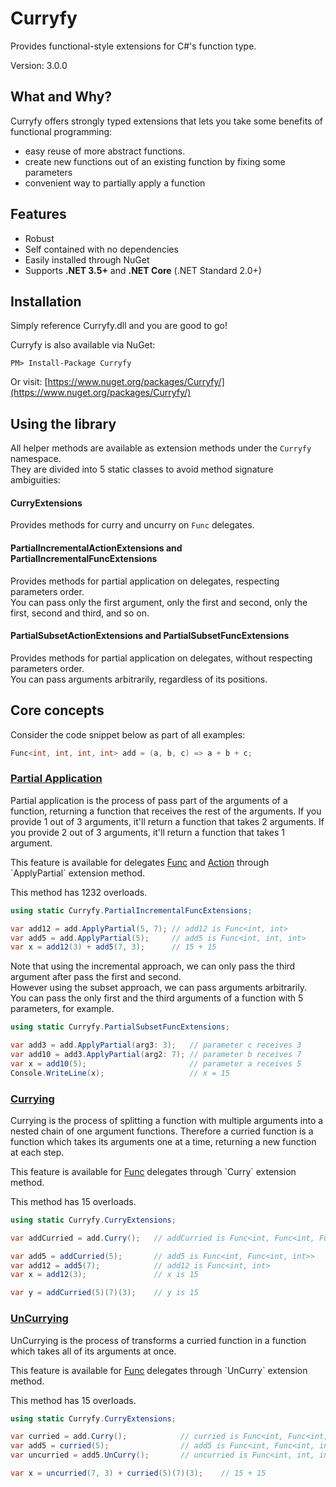 # Curryfy

Provides functional-style extensions for C#'s function type.

Version: 3.0.0

## What and Why?

Curryfy offers strongly typed extensions that lets you take some benefits of functional programming:

* easy reuse of more abstract functions. 
* create new functions out of an existing function by fixing some parameters
* convenient way to partially apply a function

## Features

* Robust
* Self contained with no dependencies
* Easily installed through NuGet
* Supports **.NET 3.5+** and **.NET Core** (.NET Standard 2.0+)

## Installation

Simply reference Curryfy.dll and you are good to go!

Curryfy is also available via NuGet:

```
PM> Install-Package Curryfy  
```

Or visit: [https://www.nuget.org/packages/Curryfy/](https://www.nuget.org/packages/Curryfy/)

## Using the library

All helper methods are available as extension methods under the `Curryfy` namespace.  
They are divided into 5 static classes to avoid method signature ambiguities:

#### CurryExtensions
Provides methods for curry and uncurry on `Func` delegates.

#### PartialIncrementalActionExtensions and PartialIncrementalFuncExtensions
Provides methods for partial application on delegates, respecting parameters order.  
You can pass only the first argument, only the first and second, only the first, second and third, and so on.  

#### PartialSubsetActionExtensions and PartialSubsetFuncExtensions
Provides methods for partial application on delegates, without respecting parameters order.  
You can pass arguments arbitrarily, regardless of its positions. 

## Core concepts

Consider the code snippet below as part of all examples:

```csharp
Func<int, int, int, int> add = (a, b, c) => a + b + c;
```

### [Partial Application](https://en.wikipedia.org/wiki/Partial_application)

Partial application is the process of pass part of the arguments of a function, returning a function that receives the rest of the arguments.
If you provide 1 out of 3 arguments, it'll return a function that takes 2 arguments.
If you provide 2 out of 3 arguments, it'll return a function that takes 1 argument. 

This feature is available for delegates [Func](https://msdn.microsoft.com/pt-br/library/bb549151(v=vs.110).aspx) and [Action](https://msdn.microsoft.com/pt-br/library/018hxwa8(v=vs.110).aspx) through `ApplyPartial` extension method.

This method has 1232 overloads.

```csharp
using static Curryfy.PartialIncrementalFuncExtensions;

var add12 = add.ApplyPartial(5, 7); // add12 is Func<int, int>
var add5 = add.ApplyPartial(5);     // add5 is Func<int, int, int>
var x = add12(3) + add5(7, 3);      // 15 + 15
```

Note that using the incremental approach, we can only pass the third argument after pass the first and second.  
However using the subset approach, we can pass arguments arbitrarily.  
You can pass the only first and the third arguments of a function with 5 parameters, for example.  

```csharp
using static Curryfy.PartialSubsetFuncExtensions;

var add3 = add.ApplyPartial(arg3: 3);   // parameter c receives 3
var add10 = add3.ApplyPartial(arg2: 7); // parameter b receives 7
var x = add10(5);                       // parameter a receives 5
Console.WriteLine(x);                   // x = 15
```


### [Currying](https://en.wikipedia.org/wiki/Currying)

Currying is the process of splitting a function with multiple arguments into a nested chain of one argument functions.
Therefore a curried function is a function which takes its arguments one at a time, returning a new function at each step.

This feature is available for [Func](https://msdn.microsoft.com/pt-br/library/bb549151(v=vs.110).aspx) delegates through `Curry` extension method.

This method has 15 overloads.

```csharp
using static Curryfy.CurryExtensions;

var addCurried = add.Curry();   // addCurried is Func<int, Func<int, Func<int, int>>>

var add5 = addCurried(5);       // add5 is Func<int, Func<int, int>>
var add12 = add5(7);            // add12 is Func<int, int>
var x = add12(3);               // x is 15

var y = addCurried(5)(7)(3);    // y is 15
```

### [UnCurrying](https://en.wikipedia.org/wiki/Currying)

UnCurrying is the process of transforms a curried function in a function which takes all of its arguments at once.

This feature is available for [Func](https://msdn.microsoft.com/pt-br/library/bb549151(v=vs.110).aspx) delegates through `UnCurry` extension method.

This method has 15 overloads.

```csharp
using static Curryfy.CurryExtensions;

var curried = add.Curry();            // curried is Func<int, Func<int, Func<int, int>>>
var add5 = curried(5);                // add5 is Func<int, Func<int, int>>
var uncurried = add5.UnCurry();       // uncurried is Func<int, int, int>

var x = uncurried(7, 3) + curried(5)(7)(3);    // 15 + 15
```

